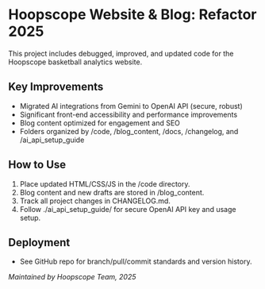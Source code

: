# Hoopscope Website & Blog: Refactor 2025

This project includes debugged, improved, and updated code for the Hoopscope basketball analytics website.

## Key Improvements
- Migrated AI integrations from Gemini to OpenAI API (secure, robust)
- Significant front-end accessibility and performance improvements
- Blog content optimized for engagement and SEO
- Folders organized by /code, /blog_content, /docs, /changelog, and /ai_api_setup_guide

## How to Use
1. Place updated HTML/CSS/JS in the /code directory.
2. Blog content and new drafts are stored in /blog_content.
3. Track all project changes in CHANGELOG.md.
4. Follow ./ai_api_setup_guide/ for secure OpenAI API key and usage setup.

## Deployment
- See GitHub repo for branch/pull/commit standards and version history.

*Maintained by Hoopscope Team, 2025*
